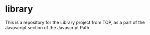 # library

This is a repository for the Library project from TOP, as a part of the Javascript section of the Javascript Path.